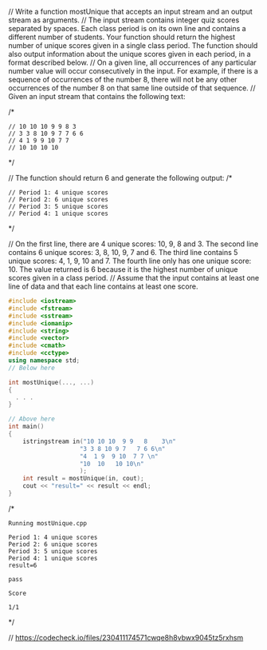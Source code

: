 // Write a function mostUnique that accepts an input stream and an output stream as arguments.
// The input stream contains integer quiz scores separated by spaces. Each class period is on its own line and contains a different number of students. Your function should return the highest number of unique scores given in a single class period. The function should also output information about the unique scores given in each period, in a format described below.
// On a given line, all occurrences of any particular number value will occur consecutively in the input. For example, if there is a sequence of occurrences of the number 8, there will not be any other occurrences of the number 8 on that same line outside of that sequence.
// Given an input stream that contains the following text:

/*
```text
// 10 10 10 9 9 8 3
// 3 3 8 10 9 7 7 6 6
// 4 1 9 9 10 7 7
// 10 10 10 10
```
\*/

// The function should return 6 and generate the following output:
/*
```text
// Period 1: 4 unique scores
// Period 2: 6 unique scores
// Period 3: 5 unique scores
// Period 4: 1 unique scores
```
\*/

// On the first line, there are 4 unique scores: 10, 9, 8 and 3. The second line contains 6 unique scores: 3, 8, 10, 9, 7 and 6. The third line contains 5 unique scores: 4, 1, 9, 10 and 7. The fourth line only has one unique score: 10. The value returned is 6 because it is the highest number of unique scores given in a class period.
// Assume that the input contains at least one line of data and that each line contains at least one score.

```cpp
#include <iostream>
#include <fstream>
#include <sstream>
#include <iomanip>
#include <string>
#include <vector>
#include <cmath>
#include <cctype>
using namespace std;
// Below here

int mostUnique(..., ...)
{
  . . .
}

// Above here
int main()
{
    istringstream in("10 10 10  9 9   8    3\n"
                    "3 3 8 10 9 7   7 6 6\n"
                    "4  1 9  9 10  7 7 \n"
                    "10  10   10 10\n"
                    );
    int result = mostUnique(in, cout);
    cout << "result=" << result << endl;
}
```

/*
```text
Running mostUnique.cpp

Period 1: 4 unique scores
Period 2: 6 unique scores
Period 3: 5 unique scores
Period 4: 1 unique scores
result=6

pass

Score

1/1
```
\*/

// https://codecheck.io/files/230411174571cwqe8h8vbwx9045tz5rxhsm